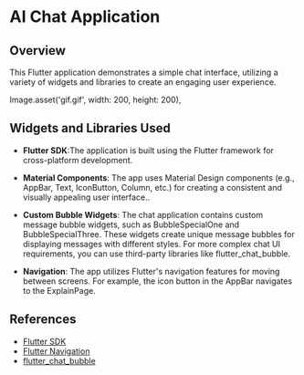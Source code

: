# AI Chat Application

## Overview
This Flutter application demonstrates a simple chat interface, utilizing a variety of widgets and libraries to create an engaging user experience.

Image.asset('gif.gif', width: 200, height: 200),

## Widgets and Libraries Used
- **Flutter SDK**:The application is built using the Flutter framework for cross-platform development.

- **Material Components**: The app uses Material Design components (e.g., AppBar, Text, IconButton, Column, etc.) for creating a consistent and visually appealing user interface..
- **Custom Bubble Widgets**: The chat application contains custom message bubble widgets, such as BubbleSpecialOne and BubbleSpecialThree. These widgets create unique message bubbles for displaying messages with different styles. For more complex chat UI requirements, you can use third-party libraries like flutter_chat_bubble.
- **Navigation**: The app utilizes Flutter's navigation features for moving between screens. For example, the icon button in the AppBar navigates to the ExplainPage.


## References
- [Flutter SDK](https://flutter.dev/)
- [Flutter Navigation](https://flutter.dev/docs/development/ui/navigation)
- [flutter_chat_bubble](https://pub.dev/packages/flutter_chat_bubble)